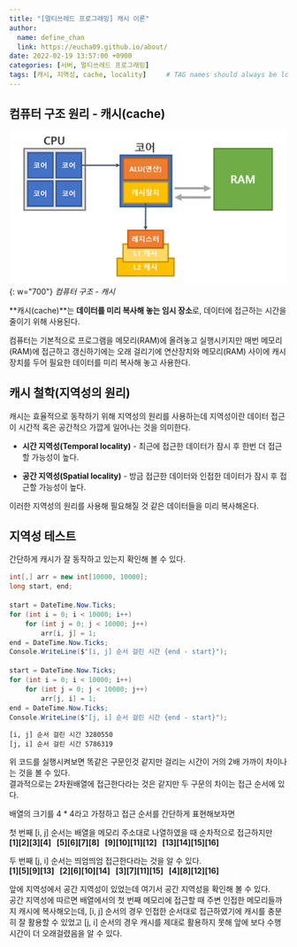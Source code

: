 ```yaml
---
title: "[멀티쓰레드 프로그래밍] 캐시 이론"
author:
  name: define_chan
  link: https://eucha09.github.io/about/
date: 2022-02-19 13:57:00 +0900
categories: [서버, 멀티쓰레드 프로그래밍]
tags: [캐시, 지역성, cache, locality]     # TAG names should always be lowercase
---
```


## **컴퓨터 구조 원리 - 캐시(cache)**

![캐시](/assets/img/posts/server/캐시.png){: w="700"}
_컴퓨터 구조 - 캐시_

**캐시(cache)**는 **데이터를 미리 복사해 놓는 임시 장소**로, 데이터에 접근하는 시간을 줄이기 위해 사용된다.   

컴퓨터는 기본적으로 프로그램을 메모리(RAM)에 올려놓고 실행시키지만 매번 메모리(RAM)에 접근하고 갱신하기에는 오래 걸리기에 연산장치와 메모리(RAM) 사이에 캐시장치를 두어 필요한 데이터를 미리 복사해 놓고 사용한다.

## **캐시 철학(지역성의 원리)**

캐시는 효율적으로 동작하기 위해 지역성의 원리를 사용하는데 지역성이란 데이터 접근이 시간적 혹은 공간적으 가깝게 일어나는 것을 의미한다.

* **시간 지역성(Temporal locality)** - 최근에 접근한 데이터가 잠시 후 한번 더 접근할 가능성이 높다.

* **공간 지역성(Spatial locality)** - 방금 접근한 데이터와 인접한 데이터가 잠시 후 접근할 가능성이 높다.

이러한 지역성의 원리를 사용해 필요해질 것 같은 데이터들을 미리 복사해온다.

## **지역성 테스트**

간단하게 캐시가 잘 동작하고 있는지 확인해 볼 수 있다.

```c#
int[,] arr = new int[10000, 10000];
long start, end;

start = DateTime.Now.Ticks;
for (int i = 0; i < 10000; i++)
    for (int j = 0; j < 10000; j++)
        arr[i, j] = 1;
end = DateTime.Now.Ticks;
Console.WriteLine($"[i, j] 순서 걸린 시간 {end - start}");

start = DateTime.Now.Ticks;
for (int i = 0; i < 10000; i++)
    for (int j = 0; j < 10000; j++)
        arr[j, i] = 1;
end = DateTime.Now.Ticks;
Console.WriteLine($"[j, i] 순서 걸린 시간 {end - start}");
```
```console
[i, j] 순서 걸린 시간 3280550
[j, i] 순서 걸린 시간 5786319
```

위 코드를 실행시켜보면 똑같은 구문인것 같지만 걸리는 시간이 거의 2배 가까이 차이나는 것을 볼 수 있다.   
결과적으로는 2차원배열에 접근한다라는 것은 같지만 두 구문의 차이는 접근 순서에 있다.

배열의 크기를 4 * 4라고 가정하고 접근 순서를 간단하게 표현해보자면   

첫 번째 [i, j] 순서는 배열을 메모리 주소대로 나열하였을 때 순차적으로 접근하지만   
**[1][2][3][4]&nbsp;&nbsp;&nbsp;[5][6][7][8]&nbsp;&nbsp;&nbsp;[9][10][11][12]&nbsp;&nbsp;&nbsp;[13][14][15][16]**

두 번째 [j, i] 순서는 띄엄띄엄 접근한다라는 것을 알 수 있다.   
**[1][5][9][13]&nbsp;&nbsp;&nbsp;[2][6][10][14]&nbsp;&nbsp;&nbsp;[3][7][11][15]&nbsp;&nbsp;&nbsp;[4][8][12][16]**

앞에 지역성에서 공간 지역성이 있었는데 여기서 공간 지역성을 확인해 볼 수 있다.   
공간 지역성에 따르면 배열에서의 첫 번째 메모리에 접근할 때 주변 인접한 메모리들까지 캐시에 복사해오는데, [i, j] 순서의 경우 인접한 순서대로 접근하였기에 캐시를 충분히 잘 활용할 수 있었고 [j, i] 순서의 경우 캐시를 제대로 활용하지 못해 앞에 보다 수행시간이 더 오래걸렸음을 알 수 있다.
